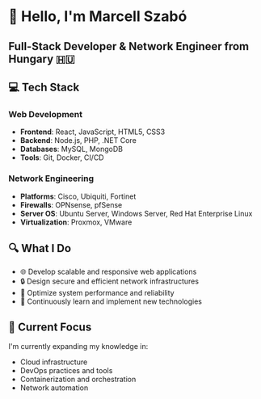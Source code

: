 # 👋 Hello, I'm Marcell Szabó

## Full-Stack Developer & Network Engineer from Hungary 🇭🇺

## 💻 Tech Stack

### Web Development
- **Frontend**: React, JavaScript, HTML5, CSS3
- **Backend**: Node.js, PHP, .NET Core
- **Databases**: MySQL, MongoDB
- **Tools**: Git, Docker, CI/CD

### Network Engineering
- **Platforms**: Cisco, Ubiquiti, Fortinet
- **Firewalls**: OPNsense, pfSense
- **Server OS**: Ubuntu Server, Windows Server, Red Hat Enterprise Linux
- **Virtualization**: Proxmox, VMware

## 🔍 What I Do

- 🌐 Develop scalable and responsive web applications
- 🔒 Design secure and efficient network infrastructures
- 🚀 Optimize system performance and reliability
- 🧠 Continuously learn and implement new technologies

## 🌱 Current Focus

I'm currently expanding my knowledge in:
- Cloud infrastructure
- DevOps practices and tools
- Containerization and orchestration
- Network automation
